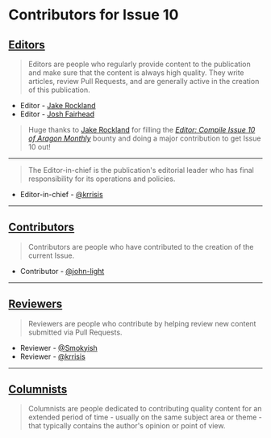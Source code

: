 # Contributors for Issue 10
## [Editors](editors.md)
> Editors are people who regularly provide content to the publication and make sure that the content is always high quality. They write articles, review Pull Requests, and are generally active in the creation of this publication.

- Editor - [Jake Rockland](https://github.com/jakerockland)
- Editor - [Josh Fairhead](https://github.com/Joshfairhead)
> Huge thanks to [Jake Rockland](https://github.com/jakerockland) for filling the [_Editor: Compile Issue 10 of Aragon Monthly_](https://github.com/aragon/aragon-monthly/issues/271) bounty  and doing a major contribution to get Issue 10 out!
___
> The Editor-in-chief is the publication's editorial leader who has final responsibility for its operations and policies.

- Editor-in-chief - [@krrisis](https://github.com/krrisis)
___

## [Contributors](contributors.md)
> Contributors are people who have contributed to the creation of the current Issue.

- Contributor - [@john-light](https://github.com/john-light)
___

## [Reviewers](reviewers.md)
> Reviewers are people who contribute by helping review new content submitted via Pull Requests.

- Reviewer - [@Smokyish](https://github.com/Smokyish)
- Reviewer - [@krrisis](https://github.com/krrisis)
___

## [Columnists](columnists.md)
> Columnists are people dedicated to contributing quality content for an extended period of time - usually on the same subject area or theme - that typically contains the author's opinion or point of view.
